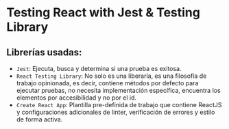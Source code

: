 # Testing React with Jest & Testing Library

## Librerías usadas:

- `Jest`: Ejecuta, busca y determina si una prueba es exitosa.
- `React Testing Library`: No solo es una liberaría, es una filosofía de trabajo opinionada, es decir, contiene métodos por defecto para ejecutar pruebas, no necesita implementación específica, encuentra los elementos por accesibilidad y no por el id.
- `Create React App`: Plantilla pre-definida de trabajo que contiene ReactJS y configuraciones adicionales de linter, verificación de errores y estilo de forma activa.

